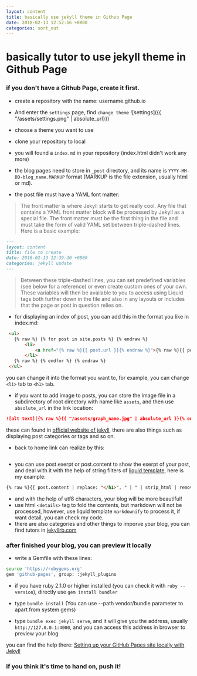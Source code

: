 ```yaml
---
layout: content
title: basically use jekyll theme in Github Page
date: 2018-02-13 12:52:16 +0800
categories: sort_out
---
```

# basically tutor to use jekyll theme in Github Page
### if you don't have a Github Page, create it first.
- create a repository with the name: username.github.io

- And enter the `settings` page, find `change theme`
![settings]({{ "/assets/settings.png" | absolute_url}})

- choose a theme you want to use

- clone your repository to local

- you will found a `index.md` in your repository (index.html didn't work any more)

- the blog pages need to store in `_post` directory, and its name is `YYYY-MM-DD-blog_name.MARKUP` format (MARKUP is the file extension, usually html or md).

- the post file must have a YAML font matter:
> The front matter is where Jekyll starts to get really cool. Any file that contains a YAML front matter block will be processed by Jekyll as a special file. The front matter must be the first thing in the file and must take the form of valid YAML set between triple-dashed lines. Here is a basic example:
```markdown
---
layout: content
title: file to create
date: 2018-02-13 12:39:30 +0800
categories: jekyll update
---
```
> Between these triple-dashed lines, you can set predefined variables (see below for a reference) or even create custom ones of your own. These variables will then be available to you to access using Liquid tags both further down in the file and also in any layouts or includes that the page or post in question relies on.

- for displaying an index of post, you can add this in the format you like in index.md:
 ```markdown
  <ul>
  	{% raw %} {% for post in site.posts %} {% endraw %}
  		<li>
  			<a href="{% raw %}{{ post.url }}{% endraw %}">{% raw %}{{ post.title }}{% endraw %}</a>
  		</li>
  	{% raw %} {% endfor %} {% endraw %}
  </ul>
 ```
 you can change it into the format you want to, for example, you can change `<li>` tab to `<h1>` tab.

- if you want to add image to posts, you can store the image file in a subdirectory of root directory with name like `assets`, and then use `absolute_url` in the link location:
```markdown
![alt text]({% raw %}{{ "/assets/graph_name.jpg" | absolute_url }}{% endraw %})
```
these can found in [official website of jekyll](https://jekyllrb.com/docs/posts/), there are also things such as displaying post categories or tags and so on.

- back to home link can realize by this:
```markdown
```

- you can use post.exerpt or post.content to show the exerpt of your post, and deal with it with the help of string filters of [liquid template](https://help.shopify.com/themes/liquid/filters/string-filters), here is my example:
```markdown
{% raw %}{{ post.content | replace: "</h1>", " | " | strip_html | remove: "Back to home" | replace: " | ", "<br>" | truncatewords: 50}}{% endraw %}
```
- and with the help of utf8 characters, your blog will be more beautiful!
- use html `<details>` tag to fold the contents, but markdown will not be processed, however, use liquid template `markdownify` to process it, if want detail, you can check my code.
- there are also categories and other things to imporve your blog, you can find tutors in [jekyllrb.com](https://jekyllrb.com/docs/home/)
### after finished your blog, you can preview it locally

- write a Gemfile with these lines:
```sh
source 'https://rubygems.org'
gem 'github-pages', group: :jekyll_plugins
```
- if you have ruby 2.1.0 or higher installed (you can check it with `ruby --version`), directly use `gem install bundler`

- type `bundle install` (You can use --path vendor/bundle parameter to apart from system gems)

- type `bundle exec jekyll serve`, and it will give you the address, usually `http://127.0.0.1:4000`, and you can access this address in browser to preview your blog

you can find the help there: [Setting up your GitHub Pages site locally with Jekyll](https://help.github.com/articles/setting-up-your-github-pages-site-locally-with-jekyll/)

### if you think it's time to hand on, push it!
